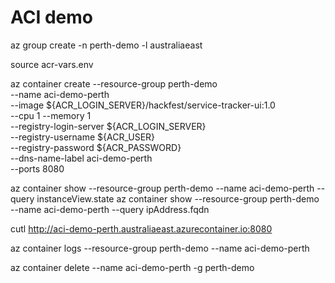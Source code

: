 # ACI demo

az group create -n perth-demo -l australiaeast

source acr-vars.env

az container create --resource-group perth-demo \
    --name aci-demo-perth \
    --image ${ACR_LOGIN_SERVER}/hackfest/service-tracker-ui:1.0 \
    --cpu 1 --memory 1 \
    --registry-login-server ${ACR_LOGIN_SERVER} \
    --registry-username ${ACR_USER} \
    --registry-password ${ACR_PASSWORD} \
    --dns-name-label aci-demo-perth \
    --ports 8080

az container show --resource-group perth-demo --name aci-demo-perth --query instanceView.state
az container show --resource-group perth-demo --name aci-demo-perth --query ipAddress.fqdn

cutl http://aci-demo-perth.australiaeast.azurecontainer.io:8080

az container logs --resource-group perth-demo --name aci-demo-perth

az container delete --name aci-demo-perth -g perth-demo
